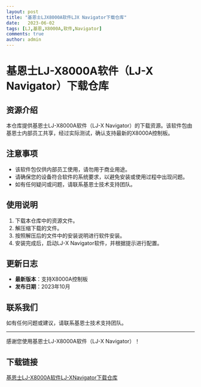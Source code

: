 ```yaml
---
layout: post
title: "基恩士LJX8000A软件LJX Navigator下载仓库"
date:   2023-06-02
tags: [LJ,基恩,X8000A,软件,Navigator]
comments: true
author: admin
---
```

# 基恩士LJ-X8000A软件（LJ-X Navigator）下载仓库

## 资源介绍

本仓库提供基恩士LJ-X8000A软件（LJ-X Navigator）的下载资源。该软件包由基恩士内部员工共享，经过实际测试，确认支持最新的X8000A控制板。

## 注意事项

- 该软件包仅供内部员工使用，请勿用于商业用途。
- 请确保您的设备符合软件的系统要求，以避免安装或使用过程中出现问题。
- 如有任何疑问或问题，请联系基恩士技术支持团队。

## 使用说明

1. 下载本仓库中的资源文件。
2. 解压缩下载的文件。
3. 按照解压后的文件中的安装说明进行软件安装。
4. 安装完成后，启动LJ-X Navigator软件，并根据提示进行配置。

## 更新日志

- **最新版本**：支持X8000A控制板
- **发布日期**：2023年10月

## 联系我们

如有任何问题或建议，请联系基恩士技术支持团队。

---

感谢您使用基恩士LJ-X8000A软件（LJ-X Navigator）！

## 下载链接

[基恩士LJ-X8000A软件LJ-XNavigator下载仓库](https://pan.quark.cn/s/77fccf353539)
